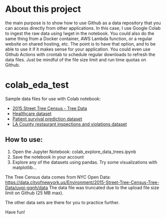# About this project
the main purpose is to show how to use Github as a data repository that you can access directly from other applications. In this case, I use Google Colab to ingest the raw data using !wget in the notebook. You could also do the same thing from a Docker container, AWS Lambda function, or a regular website on shared hosting, etc. The point is to have that option, and to be able to use it if it makes sense for your application. You could even use Github Actions with crontab to schedule regular downloads to refresh the data files. Just be mindful of the file size limit and run time quotas on Github.

# colab_eda_test
Sample data files for use with Colab notebook:

- [2015 Street Tree Census - Tree Data](https://data.cityofnewyork.us/Environment/2015-Street-Tree-Census-Tree-Data/uvpi-gqnh/data)
- [Healthcare dataset](https://www.kaggle.com/datasets/kanikakhera/healthcare-dataset)
- [Patient survival prediction dataset](https://www.kaggle.com/datasets/sadiaanzum/patient-survival-prediction-dataset?select=Dataset.csv)
- [LA County restaurant inspections and violations dataset](https://www.kaggle.com/datasets/meganrisdal/la-county-restaurant-inspections-and-violations?select=inspections.csv)

## How to use:
1) Open the Jupyter Notebook: colab_explore_data_trees.ipynb
2) Save the notebook in your account
3) Explore any of the datasets using pandas. Try some visualizations with matplotlib... 

The Tree Census data comes from NYC Open Data: 
https://data.cityofnewyork.us/Environment/2015-Street-Tree-Census-Tree-Data/uvpi-gqnh/data
The data file was truncated due to the upload file size limit on Github (25 MB max).

The other data sets are there for you to practice further.

Have fun!
